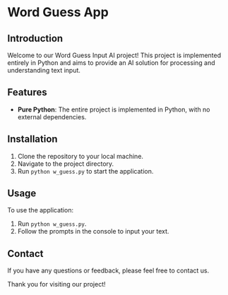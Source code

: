 # Word Guess App

## Introduction

Welcome to our Word Guess Input AI project! This project is implemented entirely in Python and aims to provide an AI solution for processing and understanding text input.

## Features
- **Pure Python**: The entire project is implemented in Python, with no external dependencies.

## Installation

1. Clone the repository to your local machine.
2. Navigate to the project directory.
3. Run `python w_guess.py` to start the application.

## Usage

To use the application:

1. Run `python w_guess.py`.
2. Follow the prompts in the console to input your text.

## Contact

If you have any questions or feedback, please feel free to contact us.

Thank you for visiting our project!
